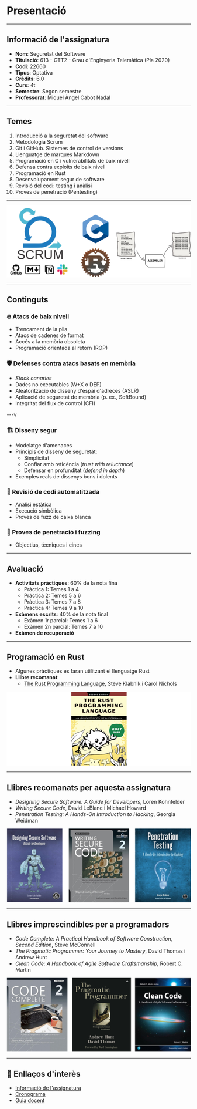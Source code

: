 # Presentació

---

## Informació de l'assignatura

- **Nom**: Seguretat del Software
- **Titulació**: 613 - GTT2 - Grau d'Enginyeria Telemàtica (Pla 2020)
- **Codi**: 22660
- **Tipus**: Optativa
- **Crèdits**: 6.0
- **Curs**: 4t
- **Semestre**: Segon semestre
- **Professorat**: Miquel Àngel Cabot Nadal

---

## Temes

1. Introducció a la seguretat del software
2. Metodologia Scrum
3. Git i GitHub. Sistemes de control de versions
4. Llenguatge de marques Markdown
5. Programació en C i vulnerabilitats de baix nivell
6. Defensa contra exploits de baix nivell
7. Programació en Rust
8. Desenvolupament segur de software
9. Revisió del codi: testing i anàlisi
10. Proves de penetració (Pentesting)

---

![Temes](./img/topics.png)

---

## Continguts

### 🔥 Atacs de baix nivell

- Trencament de la pila
- Atacs de cadenes de format
- Accés a la memòria obsoleta
- Programació orientada al retorn (ROP)

### 🛡️ Defenses contra atacs basats en memòria

- _Stack canaries_
- Dades no executables (W+X o DEP)
- Aleatorització de disseny d'espai d'adreces (ASLR)
- Aplicació de seguretat de memòria (p. ex., SoftBound)
- Integritat del flux de control (CFI)

---v

### 🏗️ Disseny segur

- Modelatge d'amenaces
- Principis de disseny de seguretat:
  - Simplicitat
  - Confiar amb reticència (_trust with reluctance_)
  - Defensar en profunditat (_defend in depth_)
- Exemples reals de dissenys bons i dolents

### 🧪 Revisió de codi automatitzada

- Anàlisi estàtica
- Execució simbòlica
- Proves de fuzz de caixa blanca

### 🎯 Proves de penetració i fuzzing

- Objectius, tècniques i eines

---

## Avaluació

- **Activitats pràctiques**: 60% de la nota fina
  - Pràctica 1: Temes 1 a 4
  - Pràctica 2: Temes 5 a 6
  - Pràctica 3: Temes 7 a 8
  - Pràctica 4: Temes 9 a 10
- **Exàmens escrits**: 40% de la nota final
  - Exàmen 1r parcial: Temes 1 a 6
  - Exàmen 2n parcial: Temes 7 a 10
- **Exàmen de recuperació**

---

## Programació en Rust

- Algunes pràctiques es faran utilitzant el llenguatge Rust
- **Llibre recomanat**:
  - [The Rust Programming Language](https://doc.rust-lang.org/book/), Steve Klabnik i Carol Nichols

![The Rust Programming Language](./img/rust_book.png)

---

## Llibres recomanats per aquesta assignatura

- _Designing Secure Software: A Guide for Developers_, Loren Kohnfelder
- _Writing Secure Code_, David LeBlanc i Michael Howard
- _Penetration Testing: A Hands-On Introduction to Hacking_, Georgia Weidman

![Llibres per assignatura](./img/books1.png)

---

## Llibres imprescindibles per a programadors

- _Code Complete: A Practical Handbook of Software Construction, Second Edition_, Steve McConnell
- _The Pragmatic Programmer: Your Journey to Mastery_, David Thomas i Andrew Hunt
- _Clean Code: A Handbook of Agile Software Craftsmanship_, Robert C. Martin

![Llibres per programadors](./img/books2.png)

---

## 🔗 Enllaços d'interès

- [Informació de l'assignatura](https://estudis.uib.cat/estudis-de-grau/grau/telematica/GTT2-P/22660/index.html)
- [Cronograma](https://academic.uib.es/pds/consultaPublica/look[conpub]InicioPubHora?entradaPublica=true&lock=true&idiomaPais=ca.ES&planDocente=2024&centro=9399&estudio=331&planEstudio=613&curso=4&trimestre=S/2&asignatura22660=22660&&grupo0=4&consultarAsignaturaGrupoPrivada=S)
- [Guia docent](https://academic.uib.es/doa/consultaPublica/look%5bconpub%5dMostrarPubGuiaDocAs?entradaPublica=true&idiomaPais=ca.ES&_anoAcademico=2024&_codAsignatura=22660)
